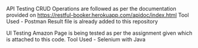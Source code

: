 API Testing
  CRUD Operations are followed as per the documentation provided on https://restful-booker.herokuapp.com/apidoc/index.html
  Tool Used - Postman
  Result file is already added to this repository
  
UI Testing
  Amazon Page is being tested as per the assignment given which is attached to this code.
  Tool Used - Selenium with Java
  
  
